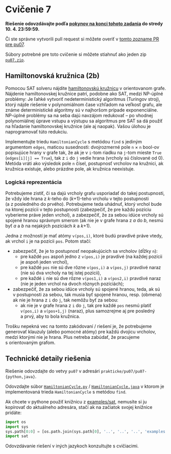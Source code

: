 Cvičenie 7
==========

**Riešenie odovzdávajte podľa
[pokynov na konci tohoto zadania](#technické-detaily-riešenia)
do stredy 10. 4. 23:59:59.**

Či ste správne vytvorili pull request si môžete overiť
v [tomto zozname PR pre pu07](https://github.com/pulls?utf8=%E2%9C%93&q=is%3Aopen+is%3Apr+user%3AFMFI-UK-1-AIN-412+base%3Apu07).

Súbory potrebné pre toto cvičenie si môžete stiahnuť ako jeden zip
[`pu07.zip`](https://github.com/FMFI-UK-1-AIN-412/lpi/archive/pu07.zip).

## Hamiltonovská kružnica (2b)

Pomocou SAT solveru nájdite
[hamiltonovskú kružnicu](https://en.wikipedia.org/wiki/Hamiltonian_cycle)
v orientovanom grafe.
Nájdenie hamiltonovskej kružnice patrí, podobne ako SAT, medzi NP-úplné
problémy: Je ľahké vytvoriť nedeterministický algoritmus (Turingov stroj),
ktorý nájde riešenie v polynomiálnom čase vzhľadom na veľkosť grafu, ale známe
deterministické algoritmy sú v najhoršom prípade exponenciálne. NP-úplné
problémy sa na seba dajú navzájom redukovať – po vhodnej polynomiálnej úprave
vstupu a výstupu sa algoritmus pre SAT sa dá použiť na hľadanie hamiltonovskej
kružnice (ale aj naopak). Vašou úlohou je naprogramovať túto redukciu.

Implementujte triedu `HamiltonianCycle` s metódou `find` s jediným argumentom
`edges`, maticou susednosti: dvojrozmerné pole `n` × `n` bool-ov popisujúce
hrany v grafe tak, že ak je v `i`-tom riadku na `j`-tom mieste `True`
(`edges[i][j] == True`), tak z `i` do `j` vedie hrana (vrcholy sú číslované
od 0). Metóda vráti ako výsledok pole `n` čísel, postupnosť vrcholov na
kružnici, ak kružnica existuje, alebo prázdne pole, ak kružnica neexistuje.

### Logická reprezentácia

Potrebujeme zistiť, či sa dajú vrcholy grafu usporiadať do takej postupnosti, že
vždy ide hrana z <var>k</var>-teho do (<var>k</var>+1)-teho vrcholu v tejto
postupnosti (a z posledného do prvého). Potrebujeme teda uhádnuť, ktorý vrchol
bude na ktorej pozícii v tejto postupnosti (zabezpečiť, že pre každú pozíciu
vyberieme práve jeden vrchol), a zabezpečiť, že za sebou idúce vrcholy sú
spojené hranou správnym smerom (ak nie je v grafe hrana z <var>a</var>
do <var>b</var>, nesmú byť <var>a</var> a <var>b</var> na nejakých pozíciách
<var>k</var> a <var>k</var>+1).

Jedna z možností je mať atómy `v(pos,i)`, ktoré budú
pravdivé práve vtedy, ak vrchol `i` je na pozícii `pos`. Potom stačí:

- zabezpečiť, že je to postupnosť neopakujúcich sa vrcholov (dĺžky `n`):
  - pre každé `pos` aspoň jedno z `v(pos,i)` je pravdivé
    (na každej pozícii je aspoň jeden vrchol),
  - pre každé `pos` nie sú dve rôzne `v(pos,i)` a `v(pos,j)` pravdivé naraz
    (nie sú dva vrcholy na tej istej pozícii),
  - pre každé `i` nie sú dve rôzne `v(pos1,i)` a `v(pos2,i)` pravdivé naraz
    (nie je jeden vrchol na dvoch rôznych pozíciách);
- zabezpečiť, že za sebou idúce vrcholy sú spojené hranou, teda, ak sú
  v postupnosti za sebou, tak musia byť spojené hranou, resp. (obmena) ak nie je
  hrana z `i` do `j`, tak nemôžu byť za sebou:
  - ak nie je v grafe hrana z `i` do `j`, tak pre každé `pos` nesmú platiť
    `v(pos,i)` a `v(pos+1,j)` (naraz), plus samozrejme aj pre posledný a prvý,
    aby to bola kružnica.

Trošku nepekná vec na tomto zakódovaní / riešení je, že potrebujeme generovať
klauzuly (alebo pomocné atómy) pre každú dvojicu vrcholov, medzi ktorými nie
je hrana. Plus netreba zabúdať, že pracujeme s orientovaným grafom.

## Technické detaily riešenia

Riešenie odovzdajte do vetvy `pu07` v adresári `prakticke/pu07/pu07-{python,java}`.

Odovzdajte súbor [`HamiltonianCycle.py`](pu07-python/HamiltonianCycle.py) /
[`HamiltonianCycle.java`](pu07-java/HamiltonianCycle.java)
v ktorom je implementovaná trieda `HamiltonianCycle`
s metódou `find`.

Ak chcete v pythone použiť knižnicu z [examples/sat](../../examples/sat), nemusíte
si ju kopírovať do aktuálneho adresára, stačí ak na začiatok svojej knižnice
pridáte:
```python
import os
import sys
sys.path[0:0] = [os.path.join(sys.path[0], '..', '..', '..', 'examples', 'sat')]
import sat
```

Odovzdávanie riešení v iných jazykoch konzultujte s cvičiacimi.
